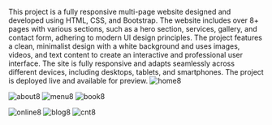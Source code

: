 This project is a fully responsive multi-page website designed and
developed using HTML, CSS, and Bootstrap. The website includes over 8+ pages
with various sections, such as a hero section, services, gallery, and contact form,
adhering to modern UI design principles. The project features a clean, minimalist
design with a white background and uses images, videos, and text content to
create an interactive and professional user interface. The site is fully responsive
and adapts seamlessly across different devices, including desktops, tablets, and
smartphones. The project is deployed live and available for preview.
![home8](https://github.com/user-attachments/assets/dce1c675-074a-45fe-bb3c-847a4189f0fe)

![about8](https://github.com/user-attachments/assets/0863854b-6dc3-44ec-acc9-6f98d057e1e6)
![menu8](https://github.com/user-attachments/assets/08abfbe2-974d-4def-871a-2e2dbbc11d7e)
![book8](https://github.com/user-attachments/assets/13e518a0-449b-45c8-81f7-57fd5ded0fef)

![online8](https://github.com/user-attachments/assets/8d793215-4239-4c2a-a77c-ce4ae1f5a1cc)
![blog8](https://github.com/user-attachments/assets/826b375c-62ca-4037-9bca-9b3838c8c87a)
![cnt8](https://github.com/user-attachments/assets/14d1c064-733b-4eb9-afa4-6faadb468aa4)
